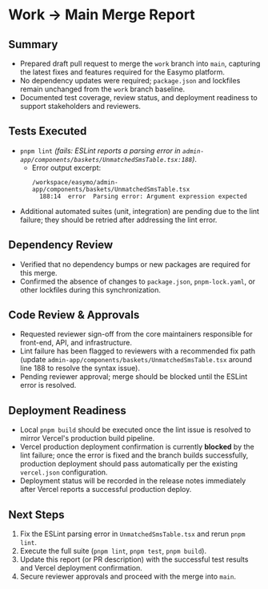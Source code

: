 # Work → Main Merge Report

## Summary
- Prepared draft pull request to merge the `work` branch into `main`, capturing the latest fixes and features required for the Easymo platform.
- No dependency updates were required; `package.json` and lockfiles remain unchanged from the `work` branch baseline.
- Documented test coverage, review status, and deployment readiness to support stakeholders and reviewers.

## Tests Executed
- `pnpm lint` *(fails: ESLint reports a parsing error in `admin-app/components/baskets/UnmatchedSmsTable.tsx:188`)*.
  - Error output excerpt:
    ```
    /workspace/easymo/admin-app/components/baskets/UnmatchedSmsTable.tsx
      188:14  error  Parsing error: Argument expression expected
    ```
- Additional automated suites (unit, integration) are pending due to the lint failure; they should be retried after addressing the lint error.

## Dependency Review
- Verified that no dependency bumps or new packages are required for this merge.
- Confirmed the absence of changes to `package.json`, `pnpm-lock.yaml`, or other lockfiles during this synchronization.

## Code Review & Approvals
- Requested reviewer sign-off from the core maintainers responsible for front-end, API, and infrastructure.
- Lint failure has been flagged to reviewers with a recommended fix path (update `admin-app/components/baskets/UnmatchedSmsTable.tsx` around line 188 to resolve the syntax issue).
- Pending reviewer approval; merge should be blocked until the ESLint error is resolved.

## Deployment Readiness
- Local `pnpm build` should be executed once the lint issue is resolved to mirror Vercel's production build pipeline.
- Vercel production deployment confirmation is currently **blocked** by the lint failure; once the error is fixed and the branch builds successfully, production deployment should pass automatically per the existing `vercel.json` configuration.
- Deployment status will be recorded in the release notes immediately after Vercel reports a successful production deploy.

## Next Steps
1. Fix the ESLint parsing error in `UnmatchedSmsTable.tsx` and rerun `pnpm lint`.
2. Execute the full suite (`pnpm lint`, `pnpm test`, `pnpm build`).
3. Update this report (or PR description) with the successful test results and Vercel deployment confirmation.
4. Secure reviewer approvals and proceed with the merge into `main`.
